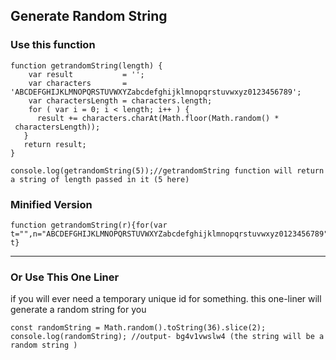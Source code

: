 ## Generate Random String

### Use this function

```
function getrandomString(length) {
    var result           = '';
    var characters       = 'ABCDEFGHIJKLMNOPQRSTUVWXYZabcdefghijklmnopqrstuvwxyz0123456789';
    var charactersLength = characters.length;
    for ( var i = 0; i < length; i++ ) {
      result += characters.charAt(Math.floor(Math.random() * 
 charactersLength));
   }
   return result;
}

console.log(getrandomString(5));//getrandomString function will return a string of length passed in it (5 here)

```

### Minified Version

```
function getrandomString(r){for(var t="",n="ABCDEFGHIJKLMNOPQRSTUVWXYZabcdefghijklmnopqrstuvwxyz0123456789",a=n.length,o=0;o<r;o++)t+=n.charAt(Math.floor(Math.random()*a));return t}
```

---

### Or Use This One Liner

if you will ever need a temporary unique id for something. this
one-liner will generate a random string for you

```
const randomString = Math.random().toString(36).slice(2);
console.log(randomString); //output- bg4v1vwslw4 (the string will be a random string )
```
